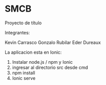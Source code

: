 # **SMCB**

Proyecto de título

Integrantes:

Kevin Carrasco
Gonzalo Rubilar
Eder Dureaux

La aplicacion esta en Ionic:

1. Instalar node.js / npm y Ionic
2. ingresar al directorio src desde cmd
3. npm install
4. Ionic serve 
